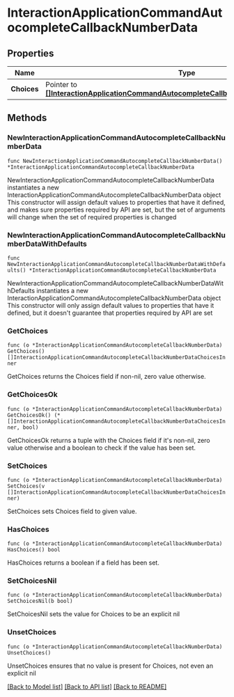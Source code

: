 # InteractionApplicationCommandAutocompleteCallbackNumberData

## Properties

Name | Type | Description | Notes
------------ | ------------- | ------------- | -------------
**Choices** | Pointer to [**[]InteractionApplicationCommandAutocompleteCallbackNumberDataChoicesInner**](InteractionApplicationCommandAutocompleteCallbackNumberDataChoicesInner.md) |  | [optional] 

## Methods

### NewInteractionApplicationCommandAutocompleteCallbackNumberData

`func NewInteractionApplicationCommandAutocompleteCallbackNumberData() *InteractionApplicationCommandAutocompleteCallbackNumberData`

NewInteractionApplicationCommandAutocompleteCallbackNumberData instantiates a new InteractionApplicationCommandAutocompleteCallbackNumberData object
This constructor will assign default values to properties that have it defined,
and makes sure properties required by API are set, but the set of arguments
will change when the set of required properties is changed

### NewInteractionApplicationCommandAutocompleteCallbackNumberDataWithDefaults

`func NewInteractionApplicationCommandAutocompleteCallbackNumberDataWithDefaults() *InteractionApplicationCommandAutocompleteCallbackNumberData`

NewInteractionApplicationCommandAutocompleteCallbackNumberDataWithDefaults instantiates a new InteractionApplicationCommandAutocompleteCallbackNumberData object
This constructor will only assign default values to properties that have it defined,
but it doesn't guarantee that properties required by API are set

### GetChoices

`func (o *InteractionApplicationCommandAutocompleteCallbackNumberData) GetChoices() []InteractionApplicationCommandAutocompleteCallbackNumberDataChoicesInner`

GetChoices returns the Choices field if non-nil, zero value otherwise.

### GetChoicesOk

`func (o *InteractionApplicationCommandAutocompleteCallbackNumberData) GetChoicesOk() (*[]InteractionApplicationCommandAutocompleteCallbackNumberDataChoicesInner, bool)`

GetChoicesOk returns a tuple with the Choices field if it's non-nil, zero value otherwise
and a boolean to check if the value has been set.

### SetChoices

`func (o *InteractionApplicationCommandAutocompleteCallbackNumberData) SetChoices(v []InteractionApplicationCommandAutocompleteCallbackNumberDataChoicesInner)`

SetChoices sets Choices field to given value.

### HasChoices

`func (o *InteractionApplicationCommandAutocompleteCallbackNumberData) HasChoices() bool`

HasChoices returns a boolean if a field has been set.

### SetChoicesNil

`func (o *InteractionApplicationCommandAutocompleteCallbackNumberData) SetChoicesNil(b bool)`

 SetChoicesNil sets the value for Choices to be an explicit nil

### UnsetChoices
`func (o *InteractionApplicationCommandAutocompleteCallbackNumberData) UnsetChoices()`

UnsetChoices ensures that no value is present for Choices, not even an explicit nil

[[Back to Model list]](../README.md#documentation-for-models) [[Back to API list]](../README.md#documentation-for-api-endpoints) [[Back to README]](../README.md)


